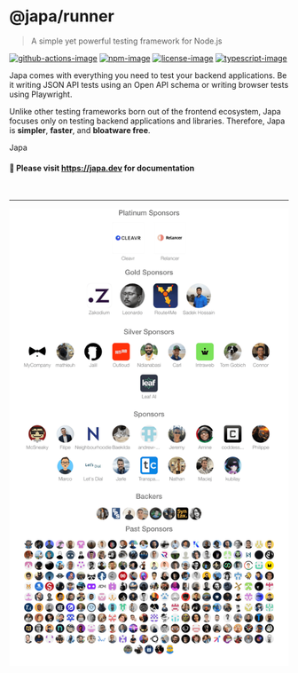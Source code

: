 # @japa/runner
> A simple yet powerful testing framework for Node.js

[![github-actions-image]][github-actions-url] [![npm-image]][npm-url] [![license-image]][license-url] [![typescript-image]][typescript-url]

Japa comes with everything you need to test your backend applications. Be it writing JSON API tests using an Open API schema or writing browser tests using Playwright.

Unlike other testing frameworks born out of the frontend ecosystem, Japa focuses only on testing backend applications and libraries. Therefore, Japa is **simpler**, **faster**, and **bloatware free**.

Japa

#### 💁 Please visit https://japa.dev for documentation

<br />
<hr>

![](https://raw.githubusercontent.com/thetutlage/static/main/sponsorkit/sponsors.png)

[github-actions-image]: https://img.shields.io/github/actions/workflow/status/japa/runner/checks.yml?style=for-the-badge "github-actions"

[github-actions-url]: https://github.com/japa/runner/actions/workflows/checks.yml

[npm-image]: https://img.shields.io/npm/v/@japa/runner.svg?style=for-the-badge&logo=npm
[npm-url]: https://npmjs.org/package/@japa/runner "npm"

[license-image]: https://img.shields.io/npm/l/@japa/runner?color=blueviolet&style=for-the-badge
[license-url]: LICENSE.md "license"

[typescript-image]: https://img.shields.io/badge/Typescript-294E80.svg?style=for-the-badge&logo=typescript
[typescript-url]:  "typescript"
